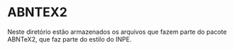 # ABNTEX2

Neste diretório estão armazenados os arquivos que fazem parte do pacote ABNTeX2, que faz parte do estilo do INPE.
